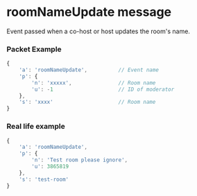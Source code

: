# roomNameUpdate message

Event passed when a co-host or host updates the room's name.

### Packet Example

```js
{
    'a': 'roomNameUpdate',          // Event name
    'p': {
        'n': 'xxxxx',               // Room name
        'u': -1                     // ID of moderator
    }, 
    's': 'xxxx'                     // Room name
}
```
### Real life example
```js
{
    'a': 'roomNameUpdate',
    'p': {
        'n': 'Test room please ignore',
        'u': 3865819
    }, 
    's': 'test-room'
}
```